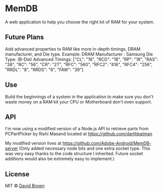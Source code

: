 # MemDB
A web application to help you choose the right kit of RAM for your system.

## Future Plans
Add advanced properties to RAM like more in-depth timings, DRAM manufacturer, and Die type.
Example: 
DRAM Manufacturer : Samsung 
Die Type: (B-Die)
Advanced Timings: 
["CL": "16", "RCD": "18", "RP": "18", "RAS": "38", "RC": "56", "CR": "2T", "RFC": "560", "RFC2": "416", "RFC4": "256", "RRDL": "8", "RRDS": "6", "FAW": "39"]

## Use
Build the beginnings of a system in the application to make sure you don't waste money on a RAM kit your CPU or Motherboard don't even support.

## API
I'm now using a modified version of a Node.js API to retrieve parts from PCPartPicker
by Rishi Masand located at https://github.com/darthbatman

My modified version lives at https://github.com/Adobe-Android/MemDB-server
(Only added necessary node bits and one extra socket type. This was very easy thanks to the code structure I inherited. Future socket additions would also be extremely easy to implement.)

## License

MIT © [David Brown](https://github.com/Adobe-Android)
